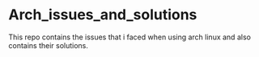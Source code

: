 # Arch_issues_and_solutions
This repo contains the issues that i faced when using arch linux and also contains their solutions.
